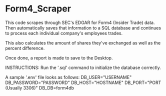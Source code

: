 # Form4_Scraper

This code scrapes through SEC's EDGAR for Form4 (Insider Trade) data. Then automatically saves that information to a SQL database and continues to process each individual company's employees trades. 

This also calculates the amount of shares they've exchanged as well as the percent difference.

Once done, a report is made to save to the Desktop.


INSTRUCTIONS:
Run the '.sql' command to initialize the database correctly. 

A sample '.env' file looks as follows:
DB_USER="USERNAME"
DB_PASSWORD="PASSWORD"
DB_HOST="HOSTNAME"
DB_PORT="PORT (Usually 3306)"
DB_DB=form4db
